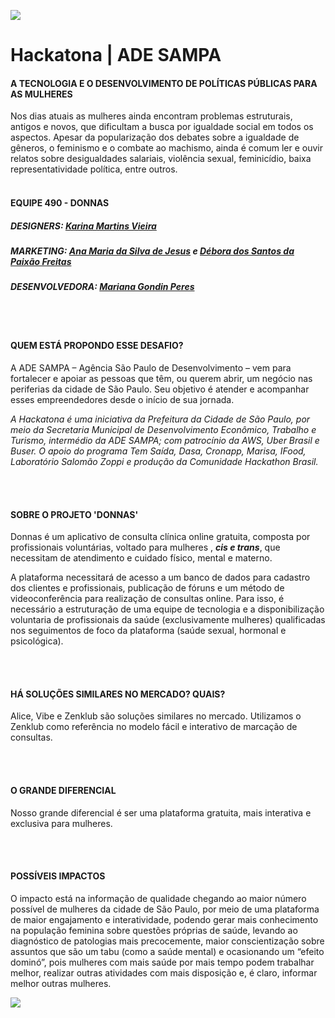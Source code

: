 ![](src/img/donnas-banner.jpeg)
# Hackatona | ADE SAMPA

#### **A TECNOLOGIA E O DESENVOLVIMENTO DE POLÍTICAS PÚBLICAS PARA AS MULHERES**

Nos dias atuais as mulheres ainda encontram problemas estruturais, antigos e novos, que dificultam a busca por igualdade social em todos os aspectos. Apesar da popularização dos debates sobre a igualdade de gêneros, o feminismo e o combate ao machismo, ainda é comum ler e ouvir relatos sobre desigualdades salariais, violência sexual, feminicídio, baixa representatividade política, entre outros.
<br></br>

#### **EQUIPE 490 - DONNAS**
##### **DESIGNERS:** [**Karina Martins Vieira**](https://www.linkedin.com/in/karinamartinsv/)
##### **MARKETING:** [**Ana Maria da Silva de Jesus**](https://www.linkedin.com/in/ana-maria-aa350b222/) e [**Débora dos Santos da Paixão Freitas**](https://www.linkedin.com/in/débora-paixão-freitas-65317b216)
##### **DESENVOLVEDORA:** [**Mariana Gondin Peres**](https://www.linkedin.com/in/marianagondin/)

<br></br>

#### **QUEM ESTÁ PROPONDO ESSE DESAFIO?**
A ADE SAMPA – Agência São Paulo de Desenvolvimento – vem para fortalecer e apoiar as pessoas que têm, ou querem abrir, um negócio nas periferias da cidade de São Paulo. Seu objetivo é atender e acompanhar esses empreendedores desde o início de sua jornada.

_A Hackatona é uma iniciativa da Prefeitura da Cidade de São Paulo, por meio da Secretaria Municipal de Desenvolvimento Econômico, Trabalho e Turismo, intermédio da ADE SAMPA; com patrocínio da AWS, Uber Brasil e Buser. O apoio do programa Tem Saída, Dasa, Cronapp, Marisa, IFood, Laboratório Salomão Zoppi e produção da Comunidade Hackathon Brasil._

<br></br>

#### **SOBRE O PROJETO 'DONNAS'**
Donnas é um aplicativo de consulta clínica online gratuita, composta por profissionais voluntárias, voltado para mulheres , ***cis e trans***, que necessitam de atendimento e cuidado físico, mental e materno.

A plataforma necessitará de acesso a um banco de dados para cadastro dos clientes e profissionais, publicação de fóruns e um método de videoconferência para realização de consultas online. Para isso, é necessário a estruturação de uma equipe de tecnologia e a disponibilização voluntaria de profissionais da saúde (exclusivamente mulheres) qualificadas nos seguimentos de foco da plataforma (saúde sexual, hormonal e psicológica).

<br></br>

#### **HÁ SOLUÇÕES SIMILARES NO MERCADO? QUAIS?**
Alice, Vibe e Zenklub são soluções similares no mercado. Utilizamos o Zenklub como referência no modelo fácil e interativo de marcação de consultas.

<br></br>

#### **O GRANDE DIFERENCIAL**
Nosso grande diferencial é ser uma plataforma gratuita, mais interativa e exclusiva para mulheres.

<br></br>

#### **POSSÍVEIS IMPACTOS**
O impacto está na informação de qualidade chegando ao maior número possível de mulheres da cidade de São Paulo, por meio de uma plataforma de maior engajamento e interatividade, podendo gerar mais conhecimento na população feminina sobre questões próprias de saúde, levando ao diagnóstico de patologias mais precocemente, maior conscientização sobre assuntos que são um tabu (como a saúde mental) e ocasionando um “efeito dominó”, pois mulheres com mais saúde por mais tempo podem trabalhar melhor, realizar outras atividades com mais disposição e, é claro, informar melhor outras mulheres.

![](src/img/donnas-banner-final.jpeg)